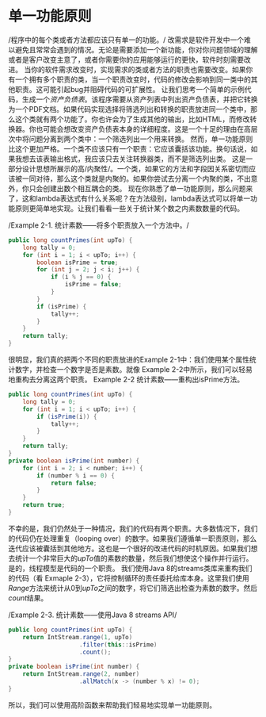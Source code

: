 # 单一功能原则

/程序中的每个类或者方法都应该只有单一的功能。/
改需求是软件开发中一个难以避免且常常会遇到的情况。无论是需要添加一个新功能，你对你问题领域的理解或者是客户改变主意了，或者你需要你的应用能够运行的更快，软件时刻需要改进。
当你的软件需求改变时，实现需求的类或者方法的职责也需要改变。如果你有一个拥有多个职责的类，当一个职责改变时，代码的修改会影响到同一类中的其他职责。这可能引起bug并阻碍代码的可扩展性。
让我们思考一个简单的示例代码，生成一个*资产负债表*。该程序需要从资产列表中列出资产负债表，并把它转换为一个PDF文档。如果代码实现选择将筛选列出和转换的职责放进同一个类中，那么这个类就有两个功能了。你也许会为了生成其他的输出，比如HTML，而修改转换器。你也可能会想改变资产负债表本身的详细程度。这是一个十足的理由在高层次中将问题分离到两个类中：一个筛选列出一个用来转换。
然而，单一功能原则比这个更加严格。一个类不应该只有一个职责：它应该囊括该功能。换句话说，如果我想去该表输出格式，我应该只去关注转换器类，而不是筛选列出类。
这是一部分设计思想所展示的高/内聚性/。一个类，如果它的方法和字段因关系密切而应该被一同对待，那么这个类就是内聚的。如果你尝试去分离一个内聚的类，不出意外，你只会创建出数个相互耦合的类。
现在你熟悉了单一功能原则，那么问题来了，这和lambda表达式有什么关系呢？在方法级别，lambda表达式可以将单一功能原则更简单地实现。让我们看看一些关于统计某个数之内素数数量的代码。

/Example 2-1. 统计素数——将多个职责放入一个方法中。/
```java
public long countPrimes(int upTo) {
	long tally = 0;
	for (int i = 1; i < upTo; i++) {
		boolean isPrime = true;
		for (int j = 2; j < i; j++) {
			if (i % j == 0) {
				isPrime = false;
			}
		}
		if (isPrime) {
			tally++;
		}
	}
	return tally;
}
```

很明显，我们真的把两个不同的职责放进的Example 2-1中：我们使用某个属性统计数字，并检查一个数字是否是素数。就像 Example 2-2中所示，我们可以轻易地重构去分离这两个职责。
Example 2-2 统计素数——重构出isPrime方法。
```java
public long countPrimes(int upTo) {
	long tally = 0;
	for (int i = 1; i < upTo; i++) {
		if (isPrime(i)) {
			tally++;
		}
	}
	return tally;
}
private boolean isPrime(int number) {
    for (int i = 2; i < number; i++) {
		if (number % i == 0) {
			return false;
		}
	}
	return true;
}
```

不幸的是，我们仍然处于一种情况，我们的代码有两个职责。大多数情况下，我们的代码仍在处理重复（looping over）的数字。如果我们遵循单一职责原则，那么迭代应该被囊括到其他地方。这也是一个很好的改进代码的时机原因。如果我们想去统计一个非常巨大的*upTo*值的素数的数量，然后我们想使这个操作并行运行。是的，线程模型是代码的一个职责。
我们使用Java 8的streams类库来重构我们的代码（看 Exmaple 2-3），它将控制循环的责任委托给库本身。这里我们使用*Range*方法来统计从0到*upTo*之间的数字，将它们筛选出检查为素数的数字。然后*count*结果。

/Example 2-3. 统计素数——使用Java 8 streams API/
```java
public long countPrimes(int upTo) {
    return IntStream.range(1, upTo)
                    .filter(this::isPrime)
                    .count();
}
private boolean isPrime(int number) {
    return IntStream.range(2, number)
                    .allMatch(x -> (number % x) != 0);
}
```

所以，我们可以使用高阶函数来帮助我们轻易地实现单一功能原则。
